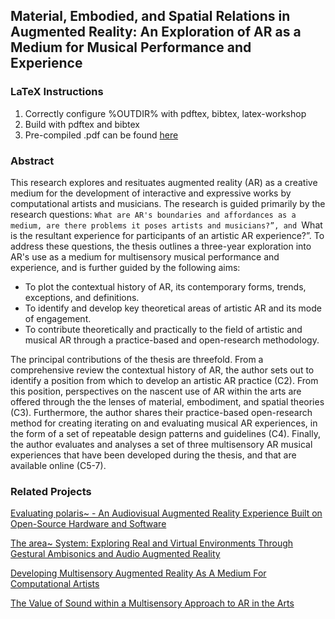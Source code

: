 ## Material, Embodied, and Spatial Relations in Augmented Reality: An Exploration of AR as a Medium for Musical Performance and Experience

### LaTeX Instructions
1. Correctly configure %OUTDIR% with pdftex, bibtex, latex-workshop
2. Build with pdftex and bibtex
3. Pre-compiled .pdf can be found [here](/build/doctoral-thesis.pdf)

### Abstract
This research explores and resituates augmented reality (AR) as a creative medium for the development of interactive and expressive works by computational artists and musicians. The research is guided primarily by the research questions: ``What are AR's boundaries and affordances as a medium, are there problems it poses artists and musicians?”, and ``What is the resultant experience for participants of an artistic AR experience?”. To address these questions, the thesis outlines a three-year exploration into AR's use as a medium for multisensory musical performance and experience, and is further guided by the following aims:

- To plot the contextual history of AR, its contemporary forms, trends, exceptions, and definitions.
- To identify and develop key theoretical areas of artistic AR and its mode of engagement.
- To contribute theoretically and practically to the field of artistic and musical AR through a practice-based and open-research methodology.

The principal contributions of the thesis are threefold. From a comprehensive review the contextual history of AR, the author sets out to identify a position from which to develop an artistic AR practice (C2). From this position, perspectives on the nascent use of AR within the arts are offered through the the lenses of material, embodiment, and spatial theories (C3). Furthermore, the author shares their practice-based open-research method for creating iterating on and evaluating musical AR experiences, in the form of a set of repeatable design patterns and guidelines (C4). Finally, the author evaluates and analyses a set of three multisensory AR musical experiences that have been developed during the thesis, and that are available online (C5-7).

### Related Projects
[Evaluating polaris~ - An Audiovisual Augmented Reality Experience Built on Open-Source Hardware and Software](https://doi.org/10.21428/92fbeb44.8abb9ce6)

[The area~ System: Exploring Real and Virtual Environments Through Gestural Ambisonics and Audio Augmented Reality](https://doi.org/10.21428/66f840a4.b74711a8)

[Developing Multisensory Augmented Reality As A Medium For Computational Artists](https://doi.org/10.1145/3430524.3443690)

[The Value of Sound within a Multisensory Approach to AR in the Arts](https://drive.google.com/file/d/1OJBSo5_vJoHoFYHSr1cgDaEsm7iGW3y2/view?usp=sharing)
